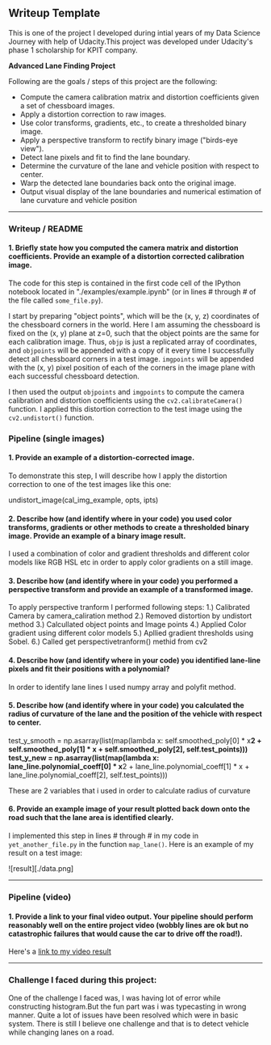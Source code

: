 ## Writeup Template

This is one of the project I developed during intial years of my Data Science Journey with help of Udacity.This project was developed under Udacity's phase 1 scholarship for KPIT company.

**Advanced Lane Finding Project**

Following are the goals / steps of this project are the following:

* Compute the camera calibration matrix and distortion coefficients given a set of chessboard images.
* Apply a distortion correction to raw images.
* Use color transforms, gradients, etc., to create a thresholded binary image.
* Apply a perspective transform to rectify binary image ("birds-eye view").
* Detect lane pixels and fit to find the lane boundary.
* Determine the curvature of the lane and vehicle position with respect to center.
* Warp the detected lane boundaries back onto the original image.
* Output visual display of the lane boundaries and numerical estimation of lane curvature and vehicle position


---

### Writeup / README

#### 1. Briefly state how you computed the camera matrix and distortion coefficients. Provide an example of a distortion corrected calibration image.

The code for this step is contained in the first code cell of the IPython notebook located in "./examples/example.ipynb" (or in lines # through # of the file called `some_file.py`).  

I start by preparing "object points", which will be the (x, y, z) coordinates of the chessboard corners in the world. Here I am assuming the chessboard is fixed on the (x, y) plane at z=0, such that the object points are the same for each calibration image.  Thus, `objp` is just a replicated array of coordinates, and `objpoints` will be appended with a copy of it every time I successfully detect all chessboard corners in a test image.  `imgpoints` will be appended with the (x, y) pixel position of each of the corners in the image plane with each successful chessboard detection.  

I then used the output `objpoints` and `imgpoints` to compute the camera calibration and distortion coefficients using the `cv2.calibrateCamera()` function.  I applied this distortion correction to the test image using the `cv2.undistort()` function.


### Pipeline (single images)

#### 1. Provide an example of a distortion-corrected image.

To demonstrate this step, I will describe how I apply the distortion correction to one of the test images like this one:

undistort_image(cal_img_example, opts, ipts)

#### 2. Describe how (and identify where in your code) you used color transforms, gradients or other methods to create a thresholded binary image.  Provide an example of a binary image result.

I used a combination of color and gradient thresholds and different color models like RGB HSL etc in order to apply color gradients on a still image.

#### 3. Describe how (and identify where in your code) you performed a perspective transform and provide an example of a transformed image.

To apply perspective tranform I performed following steps:
1.) Calibrated Camera by camera_caliration method
2.) Removed distortion by undistort method
3.) Calcullated object points and Image points
4.) Applied Color gradient using different color models
5.) Apllied gradient thresholds using Sobel.
6.) Called get perspectivetranform() methid from cv2

#### 4. Describe how (and identify where in your code) you identified lane-line pixels and fit their positions with a polynomial?

In order to identify lane lines I used numpy array and polyfit method.

#### 5. Describe how (and identify where in your code) you calculated the radius of curvature of the lane and the position of the vehicle with respect to center.

test_y_smooth = np.asarray(list(map(lambda x: self.smoothed_poly[0] * x**2 + self.smoothed_poly[1] * x + self.smoothed_poly[2], self.test_points)))
test_y_new = np.asarray(list(map(lambda x: lane_line.polynomial_coeff[0] * x**2 + lane_line.polynomial_coeff[1] * x + lane_line.polynomial_coeff[2], self.test_points)))

These are 2 variables that i used in order to calculate radius of curvature



#### 6. Provide an example image of your result plotted back down onto the road such that the lane area is identified clearly.

I implemented this step in lines # through # in my code in `yet_another_file.py` in the function `map_lane()`.  Here is an example of my result on a test image:

![result][./data.png]

---

### Pipeline (video)

#### 1. Provide a link to your final video output.  Your pipeline should perform reasonably well on the entire project video (wobbly lines are ok but no catastrophic failures that would cause the car to drive off the road!).

Here's a [link to my video result](./project_video.mp4)

---
### Challenge I faced during this project:

One of the challenge I faced was, I was having lot of error while constructing histogram.But the fun part was i was typecasting in wrong manner.
Quite a lot of issues have been resolved which were in basic system.
There is still I believe one challenge and that is to detect vehicle while changing lanes on a road.

